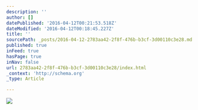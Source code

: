 ```yaml
---
description: ''
author: []
datePublished: '2016-04-12T00:21:53.518Z'
dateModified: '2016-04-12T00:18:45.227Z'
title: ''
sourcePath: _posts/2016-04-12-2783aa42-2f8f-476b-b3cf-3d00110c3e28.md
published: true
inFeed: true
hasPage: true
inNav: false
url: 2783aa42-2f8f-476b-b3cf-3d00110c3e28/index.html
_context: 'http://schema.org'
_type: Article

---
```

![](https://the-grid-user-content.s3-us-west-2.amazonaws.com/90c9893c-d0af-4ebf-b3f9-62b94f608aa3.png)